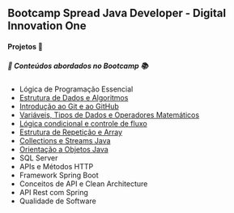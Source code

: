 
## Bootcamp Spread Java Developer - Digital Innovation One

#### Projetos :file_folder:

##### :memo: Conteúdos abordados no Bootcamp :books:

* Lógica de Programação Essencial
* [Estrutura de Dados e Algoritmos](https://github.com/Tati-Ramos/Bootcamp-Spread---DIO/tree/main/src/main/java/com/projeto)
* [Introdução ao Git e ao GitHub](https://github.com/Tati-Ramos/Git-GitHub)
* [Variáveis, Tipos de Dados e Operadores Matemáticos](https://github.com/Tati-Ramos/Java/tree/main/Java/src/digital/innovation/one)
* [Lógica condicional e controle de fluxo](https://github.com/Tati-Ramos/Java/tree/main/Java/src/digital/innovation/one)
* [Estrutura de Repetição e Array](https://github.com/Tati-Ramos/Java/tree/main/Java/src/digital/innovation/one)
* [Collections e Streams Java](https://github.com/Tati-Ramos/Bootcamp-Spread---DIO/tree/main/collections)
* [Orientação a Objetos Java](https://github.com/Tati-Ramos/Bootcamp-Spread---DIO/tree/main/orientacao-objetos-java)
* SQL Server
* APIs e Métodos HTTP
* Framework Spring Boot
* Conceitos de API e Clean Architecture
* API Rest com Spring
* Qualidade de Software

